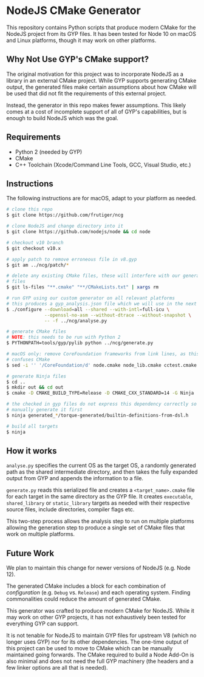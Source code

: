 # NodeJS CMake Generator

This repository contains Python scripts that produce modern CMake for the
NodeJS project from its GYP files.  It has been tested for Node 10 on macOS and
Linux platforms, though it may work on other platforms.

## Why Not Use GYP's CMake support?

The original motivation for this project was to incorporate NodeJS as a library
in an external CMake project.  While GYP supports generating CMake output, the
generated files make certain assumptions about how CMake will be used that did
not fit the requirements of this external project.

Instead, the generator in this repo makes fewer assumptions.  This likely comes
at a cost of incomplete support of all of GYP's capabilities, but is enough to
build NodeJS which was the goal.

## Requirements

 * Python 2 (needed by GYP)
 * CMake
 * C++ Toolchain (Xcode/Command Line Tools, GCC, Visual Studio, etc.)

## Instructions

The following instructions are for macOS, adapt to your platform as needed.

```bash
# clone this repo
$ git clone https://github.com/frutiger/ncg

# clone NodeJS and change directory into it
$ git clone https://github.com/nodejs/node && cd node

# checkout v10 branch
$ git checkout v10.x

# apply patch to remove erroneous file in v8.gyp
$ git am ../ncg/patch/*

# delete any existing CMake files, these will interfere with our generated
# files
$ git ls-files "**.cmake" "**/CMakeLists.txt" | xargs rm

# run GYP using our custom generator on all relevant platforms
# this produces a gyp_analysis.json file which we will use in the next step
$ ./configure --download=all --shared --with-intl=full-icu \
              --openssl-no-asm --without-dtrace --without-snapshot \
              -- -f ../ncg/analyse.py

# generate CMake files
# NOTE: this needs to be run with Python 2
$ PYTHONPATH=tools/gyp/pylib python ../ncg/generate.py

# macOS only: remove CoreFoundation frameworks from link lines, as this
# confuses CMake
$ sed -i '' '/CoreFoundation/d' node.cmake node_lib.cmake cctest.cmake

# generate Ninja files
$ cd ..
$ mkdir out && cd out
$ cmake -D CMAKE_BUILD_TYPE=Release -D CMAKE_CXX_STANDARD=14 -G Ninja ../node

# the checked in gyp files do not express this dependency correctly so we
# manually generate it first
$ ninja generated_*/torque-generated/builtin-definitions-from-dsl.h

# build all targets
$ ninja
```

## How it works

`analyse.py` specifies the current OS as the target OS, a randomly generated
path as the shared intermediate directory, and then takes the fully expanded
output from GYP and appends the information to a file.

`generate.py` reads this serialized file and creates a `<target_name>.cmake`
file for each target in the same directory as the GYP file.  It creates
`executable`, `shared_library` or `static_library` targets as needed with their
respective source files, include directories, compiler flags etc.

This two-step process allows the analysis step to run on multiple platforms
allowing the generation step to produce a single set of CMake files that work
on multiple platforms.

## Future Work

We plan to maintain this change for newer versions of NodeJS (e.g. Node 12).

The generated CMake includes a block for each combination of _configuration_
(e.g. `Debug` vs. `Release`) and each operating system.  Finding commonalities
could reduce the amount of generated CMake.

This generator was crafted to produce modern CMake for NodeJS.  While it may
work on other GYP projects, it has not exhaustively been tested for everything
GYP can support.

It is not tenable for NodeJS to maintain GYP files for upstream V8 (which no
longer uses GYP) nor for its other dependencies.  The one-time output of this
project can be used to move to CMake which can be manually maintained going
forwards.  The CMake required to build a Node Add-On is also minimal and does
not need the full GYP machinery (the headers and a few linker options are all
that is needed).

